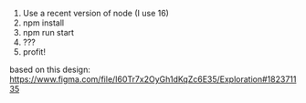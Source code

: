 1. Use a recent version of node (I use 16)
2. npm install
3. npm run start
4. ???
5. profit!

based on this design:
https://www.figma.com/file/I60Tr7x2OyGh1dKqZc6E35/Exploration#182371135